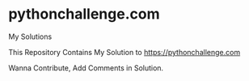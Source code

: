 # pythonchallenge.com
My Solutions

This Repository Contains My Solution to https://pythonchallenge.com 

Wanna Contribute, Add Comments in Solution.

